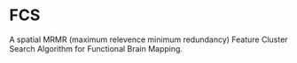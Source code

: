 # FCS
A spatial MRMR (maximum relevence minimum redundancy) Feature Cluster Search Algorithm for Functional Brain Mapping.

